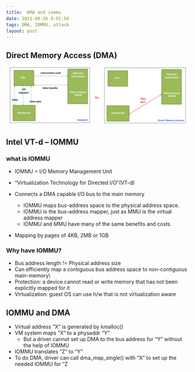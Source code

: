 ```yaml
---
title:  DMA and iommu
date: 2021-08-26 9:55:50
tags: DMA, IOMMU, attack
layout: post
---
```


## Direct Memory Access (DMA)



![](https://github.com/tfxidian/tfxidian.github.io/raw/master/pic/DMA.PNG)





## Intel VT-d – IOMMU

### what is IOMMU

- IOMMU = I/O Memory Management Unit
- “Virtualization Technology for Directed I/O”(VT-d) 

- Connects a DMA capable I/O bus to the main memory 
  - IOMMU maps bus-address space to the physical address space. 
  -  IOMMU is the bus-address mapper, just as MMU is the virtual address mapper 
  - IOMMU and MMU have many of the same benefits and costs.
- Mapping by pages of 4KB, 2MB or 1GB

### Why have IOMMU?

- Bus address length != Physical address size
- Can efficiently map a contiguous bus address space to non-contiguous main-memory\
- Protection: a device cannot read or write memory that has not been explicitly mapped for it
- Virtualization: guest OS can use h/w that is not virtualization aware

## IOMMU and DMA



- Virtual address “X” is generated by kmalloc() 
- VM system maps “X” to a physaddr “Y” 
  - But a driver cannot set up DMA to the bus address for “Y” without the help of IOMMU 
- IOMMU translates “Z” to “Y” 
- To do DMA, driver can call dma_map_single() with “X” to set up the needed IOMMU for “Z